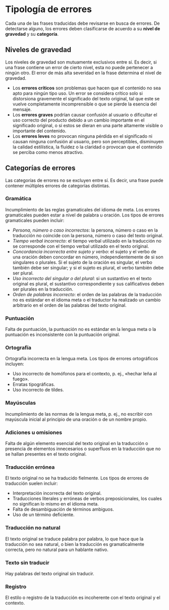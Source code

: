 # Tipología de errores
Cada una de las frases traducidas debe revisarse en busca de errores. De detectarse alguno, los errores deben clasificarse de acuerdo a su **nivel de gravedad** y su **categoría**.

## Niveles de gravedad
Los niveles de gravedad son mutuamente exclusivos entre sí. Es decir, si una frase contiene un error de cierto nivel, esta no puede pertenecer a ningún otro. El error de más alta severidad en la frase determina el nivel de gravedad.

* Los **errores críticos** son problemas que hacen que el contenido no sea apto para ningún tipo uso. Un error se considera crítico solo si distorsiona gravemente el significado del texto original, tal que este se vuelve completamente incomprensible o que se pierde la esencia del mensaje.
* Los **errores graves** podrían causar confusión al usuario o dificultar el uso correcto del producto debido a un cambio importante en el significado original, o si estos se dieran en una parte altamente visible o importante del contenido.
* Los **errores leves** no provocan ninguna pérdida en el significado ni causan ninguna confusión al usuario, pero son perceptibles, disminuyen la calidad estilística, la fluidez o la claridad o provocan que el contenido se perciba como menos atractivo.

## Categorías de errores
Las categorías de errores no se excluyen entre sí. Es decir, una frase puede contener múltiples errores de categorías distintas.

### Gramática
Incumplimiento de las reglas gramaticales del idioma de meta. Los errores gramaticales pueden estar a nivel de palabra u oración. Los tipos de errores gramaticales pueden incluir:

* *Persona, número o caso incorrectos*: la persona, número o caso en la traducción no coincide con la persona, número o caso del texto original.
* *Tiempo verbal incorrecto*: el tiempo verbal utilizado en la traducción no se corresponde con el tiempo verbal utilizado en el texto original.
* *Concordancia incorrecta entre sujeto y verbo*: el sujeto y el verbo de una oración deben concordar en número, independientemente de si son singulares o plurales. Si el sujeto de la oración es singular, el verbo también debe ser singular; y si el sujeto es plural, el verbo también debe ser plural.
* *Uso incorrecto del singular o del plural*: si un sustantivo en el texto original es plural, el sustantivo correspondiente y sus calificativos deben ser plurales en la traducción.
* *Orden de palabras incorrecto*: el orden de las palabras de la traducción no es estándar en el idioma meta o el traductor ha realizado un cambio arbitrario en el orden de las palabras del texto original.

### Puntuación
Falta de puntuación, la puntuación no es estándar en la lengua meta o la puntuación es inconsistente con la puntuación original.

### Ortografía
Ortografía incorrecta en la lengua meta. Los tipos de errores ortográficos incluyen:

* Uso incorrecto de homófonos para el contexto, p. ej., «hechar leña al fuego».
* Erratas tipográficas.
* Uso incorrecto de tildes.

### Mayúsculas
Incumplimiento de las normas de la lengua meta, p. ej., no escribir con mayúscula inicial al principio de una oración o de un nombre propio.

### Adiciones u omisiones
Falta de algún elemento esencial del texto original en la traducción o presencia de elementos innecesarios o superfluos en la traducción que no se hallan presentes en el texto original.

### Traducción errónea
El texto original no se ha traducido fielmente. Los tipos de errores de traducción suelen incluir:

* Interpretación incorrecta del texto original.
* Traducciones literales y erróneas de verbos preposicionales, los cuales no significan lo mismo en el idioma meta.
* Falta de desambiguación de términos ambiguos.
* Uso de un término deficiente.

### Traducción no natural
El texto original se traduce palabra por palabra, lo que hace que la traducción no sea natural, o bien la traducción es gramaticalmente correcta, pero no natural para un hablante nativo.

### Texto sin traducir
Hay palabras del texto original sin traducir.

### Registro
El estilo o registro de la traducción es incoherente con el texto original y el contexto.
